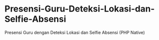 # Presensi-Guru-Deteksi-Lokasi-dan-Selfie-Absensi
Presensi Guru dengan Deteksi Lokasi dan Selfie Absensi (PHP Native)
